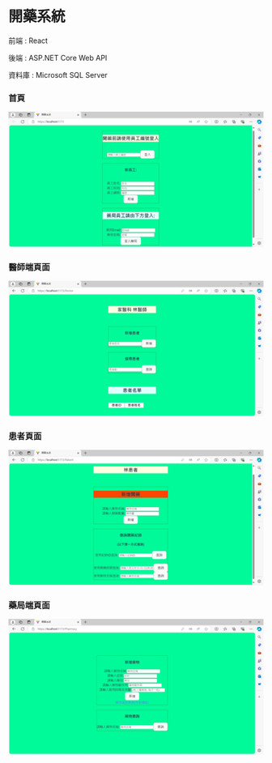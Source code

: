 # 開藥系統

前端 : React 

後端 : ASP.NET Core Web API

資料庫 : Microsoft SQL Server




### 首頁

![](/pics/首頁_1.jpg)

### 醫師端頁面

![](/pics/醫師_1.jpg)

### 患者頁面

![](/pics/患者_1.jpg)

### 藥局端頁面

![](/pics/藥局_1.jpg)

